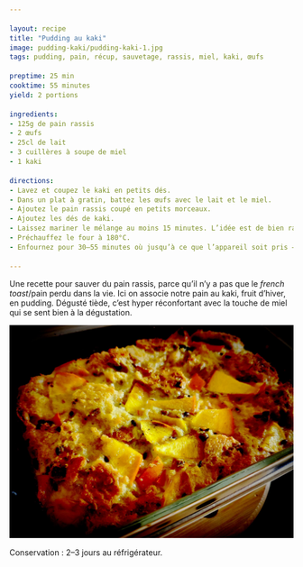 ```yaml
---

layout: recipe
title: "Pudding au kaki"
image: pudding-kaki/pudding-kaki-1.jpg
tags: pudding, pain, récup, sauvetage, rassis, miel, kaki, œufs

preptime: 25 min
cooktime: 55 minutes
yield: 2 portions

ingredients:
- 125g de pain rassis
- 2 œufs
- 25cl de lait
- 3 cuillères à soupe de miel
- 1 kaki

directions:
- Lavez et coupez le kaki en petits dés.
- Dans un plat à gratin, battez les œufs avec le lait et le miel.
- Ajoutez le pain rassis coupé en petits morceaux.
- Ajoutez les dés de kaki.
- Laissez mariner le mélange au moins 15 minutes. L’idée est de bien ramollir le pain avant cuisson.
- Préchauffez le four à 180°C.
- Enfournez pour 30–55 minutes où jusqu’à ce que l’appareil soit pris – ça va dépendre de votre plat mais également du degré de maturité de votre kaki.

---
```


Une recette pour sauver du pain rassis, parce qu’il n’y a pas que le <i alt="en">french toast</i>/pain perdu dans la vie. Ici on associe notre pain au kaki, fruit d’hiver, en pudding. Dégusté tiède, c’est hyper réconfortant avec la touche de miel qui se sent bien à la dégustation.

![Moelleux et sucré se marient à merveille dans cette recette.](../images/pudding-kaki/pudding-kaki-2.jpg)

Conservation&nbsp;: 2–3 jours au réfrigérateur.